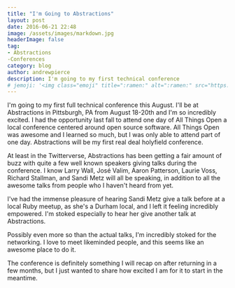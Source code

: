 ```yaml
---
title: "I'm Going to Abstractions"
layout: post
date: 2016-06-21 22:48
image: /assets/images/markdown.jpg
headerImage: false
tag:
- Abstractions
-Conferences
category: blog
author: andrewpierce
description: I'm going to my first technical conference
# jemoji: '<img class="emoji" title=":ramen:" alt=":ramen:" src="https://assets.github.com/images/icons/emoji/unicode/1f35c.png" height="20" width="20" align="absmiddle">'
---
```


I'm going to my first full technical conference this August. I'll be at Abstractions
in Pittsburgh, PA from August 18-20th and I'm so incredibly excited. I had the
opportunity last fall to attend one day of All Things Open a local conference centered
around open source software. All Things Open was awesome and I learned so much, but I was
only able to attend part of one day. Abstractions will be my first real deal holyfield
conference.

At least in the Twitterverse, Abstractions has been getting a fair amount of buzz with
quite a few well known speakers giving talks during the conference. I know Larry Wall,
José Valim, Aaron Patterson, Laurie Voss, Richard Stallman, and Sandi Metz will all be speaking,
in addition to all the awesome talks from people who I haven't heard from yet.

I've had the immense pleasure of hearing Sandi Metz give a talk before at a local Ruby meetup,
as she's a Durham local, and I left it feeling incredibly empowered. I'm stoked especially to hear
her give another talk at Abstractions.

Possibly even more so than the actual talks, I'm incredibly stoked for the networking. I love to
meet likeminded people, and this seems like an awesome place to do it.

The conference is definitely something I will recap on after returning in a few months, but I just
wanted to share how excited I am for it to start in the meantime.
